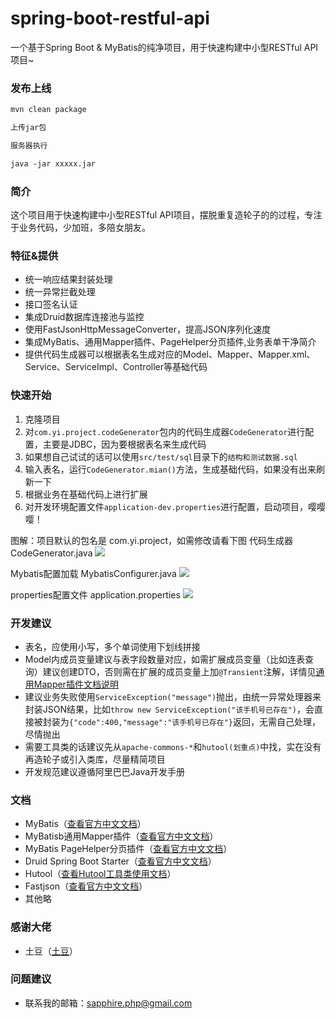 # spring-boot-restful-api
一个基于Spring Boot &amp; MyBatis的纯净项目，用于快速构建中小型RESTful API项目~


### 发布上线

```markdown
mvn clean package

上传jar包

服务器执行

java -jar xxxxx.jar

```



### 简介
这个项目用于快速构建中小型RESTful API项目，摆脱重复造轮子的的过程，专注于业务代码，少加班，多陪女朋友。

### 特征&提供

- 统一响应结果封装处理
- 统一异常拦截处理
- 接口签名认证
- 集成Druid数据库连接池与监控
- 使用FastJsonHttpMessageConverter，提高JSON序列化速度
- 集成MyBatis、通用Mapper插件、PageHelper分页插件,业务表单干净简介
- 提供代码生成器可以根据表名生成对应的Model、Mapper、Mapper.xml、Service、ServiceImpl、Controller等基础代码

### 快速开始
1. 克隆项目
2. 对```com.yi.project.codeGenerator```包内的代码生成器```CodeGenerator```进行配置，主要是JDBC，因为要根据表名来生成代码
3. 如果想自己试试的话可以使用```src/test/sql```目录下的```结构和测试数据.sql```
3. 输入表名，运行```CodeGenerator.mian()```方法，生成基础代码，如果没有出来刷新一下
4. 根据业务在基础代码上进行扩展
5. 对开发环境配置文件```application-dev.properties```进行配置，启动项目，嘤嘤嘤！

图解：项目默认的包名是 com.yi.project，如需修改请看下图
代码生成器 CodeGenerator.java
![](https://i.imgur.com/UiXds9c.jpg)

Mybatis配置加载 MybatisConfigurer.java
![](https://i.imgur.com/Q5GqPRB.jpg)

properties配置文件 application.properties
![](https://i.imgur.com/kCu0Bus.jpg)

### 开发建议
- 表名，应使用小写，多个单词使用下划线拼接
- Model内成员变量建议与表字段数量对应，如需扩展成员变量（比如连表查询）建议创建DTO，否则需在扩展的成员变量上加```@Transient```注解，详情见[通用Mapper插件文档说明](https://mapperhelper.github.io/docs/2.use/)
- 建议业务失败使用```ServiceException("message")```抛出，由统一异常处理器来封装JSON结果，比如```throw new ServiceException("该手机号已存在")```，会直接被封装为```{"code":400,"message":"该手机号已存在"}```返回，无需自己处理，尽情抛出
- 需要工具类的话建议先从```apache-commons-*```和```hutool(划重点)```中找，实在没有再造轮子或引入类库，尽量精简项目
- 开发规范建议遵循阿里巴巴Java开发手册
 
### 文档
- MyBatis（[查看官方中文文档](http://www.mybatis.org/mybatis-3/zh/index.html)）
- MyBatisb通用Mapper插件（[查看官方中文文档](https://mapperhelper.github.io/docs/)）
- MyBatis PageHelper分页插件（[查看官方中文文档](https://pagehelper.github.io/)）
- Druid Spring Boot Starter（[查看官方中文文档](https://github.com/alibaba/druid/tree/master/druid-spring-boot-starter/)）
- Hutool（[查看Hutool工具类使用文档](http://www.hutool.cn/)）
- Fastjson（[查看官方中文文档](https://github.com/Alibaba/fastjson/wiki/%E9%A6%96%E9%A1%B5)）
- 其他略

### 感谢大佬
- 土豆（[土豆](https://github.com/lihengming)）

### 问题建议

- 联系我的邮箱：sapphire.php@gmail.com